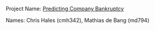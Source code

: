 Project Name: [Predicting Company Bankruptcy](https://github.com/cmh342/4741Project)

Names: Chris Hales (cmh342), Mathias de Bang (md794)
